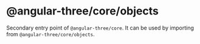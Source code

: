 # @angular-three/core/objects

Secondary entry point of `@angular-three/core`. It can be used by importing from `@angular-three/core/objects`.
